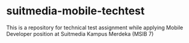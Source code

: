 # suitmedia-mobile-techtest
This is a repository for technical test assignment while applying Mobile Developer position at Suitmedia Kampus Merdeka (MSIB 7)
